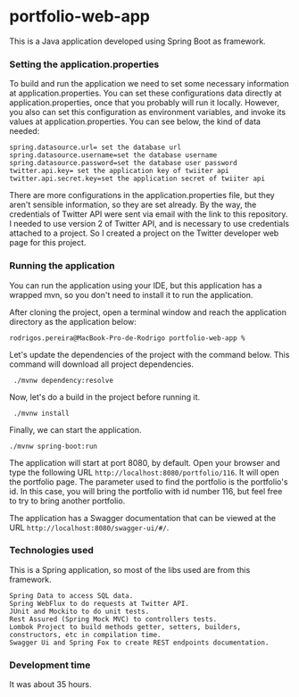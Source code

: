 # portfolio-web-app

This is a Java application developed using Spring Boot as framework.

### Setting the application.properties

To build and run the application we need to set some necessary information at application.properties.
You can set these configurations data directly at application.properties, once that you probably will run it locally.
However, you also can set this configuration as environment variables, and invoke its values at application.properties.
You can see below, the kind of data needed:

 ```
spring.datasource.url= set the database url
spring.datasource.username=set the database username
spring.datasource.password=set the database user password
twitter.api.key= set the application key of twiiter api
twitter.api.secret.key=set the application secret of twiiter api
```

There are more configurations in the application.properties file, but they aren't sensible information, so they are set already.
By the way, the credentials of Twitter API were sent via email with the link to this repository.
I needed to use version 2 of Twitter API, and is necessary to use credentials attached to a project.
So I created a project on the Twitter developer web page for this project.

### Running the application

You can run the application using your IDE, but this application has a wrapped mvn, so you don't need to install it to run the application. 

After cloning the project, open a terminal window and reach the application directory as the application below:

```
rodrigos.pereira@MacBook-Pro-de-Rodrigo portfolio-web-app %

```

Let's update the dependencies of the project with the command below. This command will download all project dependencies.

```
 ./mvnw dependency:resolve
```

Now, let's do a build in the project before running it.

```
 ./mvnw install 
```

Finally, we can start the application.

```
./mvnw spring-boot:run
```

The application will start at port 8080, by default. Open your browser and type the following URL ```http://localhost:8080/portfolio/116```.
It will open the portfolio page. The parameter used to find the portfolio is the portfolio's id. In this case, you will bring the portfolio with id number 116, but feel free to try to bring another portfolio.
      
The application has a Swagger documentation that can be viewed at the URL ```http://localhost:8080/swagger-ui/#/```.

### Technologies used

This is a Spring application, so most of the libs used are from this framework.
```
Spring Data to access SQL data.
Spring WebFlux to do requests at Twitter API.
JUnit and Mockito to do unit tests.
Rest Assured (Spring Mock MVC) to controllers tests.
Lombok Project to build methods getter, setters, builders, constructors, etc in compilation time.
Swagger Ui and Spring Fox to create REST endpoints documentation.
```
### Development time

It was about 35 hours.
